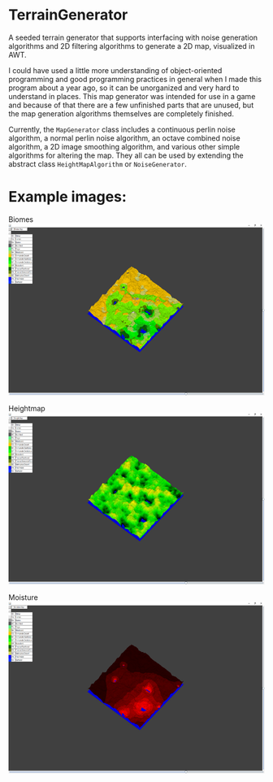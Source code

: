 # TerrainGenerator
A seeded terrain generator that supports interfacing with noise generation algorithms and 2D filtering algorithms to generate a 2D map, visualized in AWT. 

I could have used a little more understanding of object-oriented programming and good programming practices in general when I made this program about a year ago, so it can be unorganized and very hard to understand in places. This map generator was intended for use in a game and because of that there are a few unfinished parts that are unused, but the map generation algorithms themselves are completely finished.

Currently, the `MapGenerator` class includes a continuous perlin noise algorithm, a normal perlin noise algorithm, an octave combined noise algorithm, a 2D image smoothing algorithm, and various other simple algorithms for altering the map. They all can be used by extending the abstract class `HeightMapAlgorithm` or `NoiseGenerator`.<br>

# Example images:

Biomes<br>
<img src="Pictures/BiomeMap.png" width="600" height="338" />

Heightmap<br>
<img src="Pictures/HeightMap.png" width="600" height="338" />

Moisture<br>
<img src="Pictures/MoistureMap.png" width="600" height="338" />
